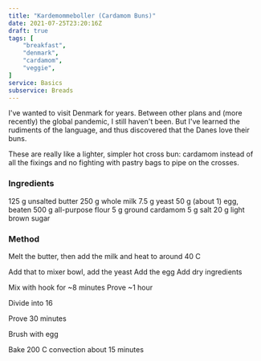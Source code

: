 ```yaml
---
title: "Kardemommeboller (Cardamom Buns)"
date: 2021-07-25T23:20:16Z
draft: true
tags: [
    "breakfast",
    "denmark",
    "cardamom",
    "veggie",
]
service: Basics
subservice: Breads
---
```


I've wanted to visit Denmark for years. Between other plans and (more recently) the global pandemic, I still haven't been. But I've learned the rudiments of the language, and thus discovered that the Danes love their buns.

These are really like a lighter, simpler hot cross bun: cardamom instead of all the fixings and no fighting with pastry bags to pipe on the crosses.

### Ingredients

125 g unsalted butter
250 g whole milk
7.5 g yeast
50 g (about 1) egg, beaten
500 g all-purpose flour
5 g ground cardamom
5 g salt
20 g light brown sugar

### Method

Melt the butter, then add the milk and heat to around 40 C

Add that to mixer bowl, add the yeast
Add the egg
Add dry ingredients

Mix with hook for ~8 minutes
Prove ~1 hour

Divide into 16

Prove 30 minutes

Brush with egg

Bake 200 C convection about 15 minutes
